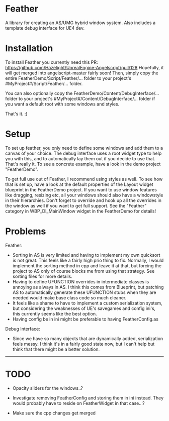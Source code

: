 # Feather
A library for creating an AS/UMG hybrid window system. Also includes a template debug interface for UE4 dev.

# Installation
To install Feather you currently need this PR: https://github.com/Hazelight/UnrealEngine-Angelscript/pull/128
Hopefully, it will get merged into angelscript-master fairly soon!
Then, simply copy the entire FeatherDemo/Script/Feather/... folder to your project's #MyProject#/Script/Feather/... folder.

You can also optionally copy the FeatherDemo/Content/DebugInterface/... folder to your project's #MyProject#/Content/DebugInterface/... folder if you want a default root with some windows and styles.

That's it. :)

# Setup
To set up feather, you only need to define some windows and add them to a canvas of your choice. The debug interface uses a root widget type to help you with this, and to automatically lay them out if you decide to use that.
That's really it. To see a concrete example, have a look in the demo project "FeatherDemo".

To get full use out of Feather, I recommend using styles as well. To see how that is set up, have a look at the default properties of the Layout widget blueprint in the FeatherDemo project.
If you want to use window features like dragging, resizing etc, all your windows should also have a windowstyle in their hierarchies.
Don't forget to override and hook up all the overrides in the window as well if you want to get full support. See the "Feather" category in WBP_DI_MainWindow widget in the FeatherDemo for details!

# Problems
Feather:
* Sorting in AS is very limited and having to implement my own quicksort is not great. This feels like a fairly high prio thing to fix. Normally, I would implement the sorting method in cpp and leave it at that, but forcing the project to AS only of course blocks me from using that strategy. See sorting files for more details.
* Having to define UFUNCTION overrides in intermediate classes is annoying as always in AS. I think this comes from Blueprint, but patching AS to automatically generate these UFUNCTION stubs when they are needed would make base class code so much cleaner.
* It feels like a shame to have to implement a custom serialization system, but considering the weaknesses of UE's savegames and config ini's, this currently seems like the best option.
* Having config be in ini might be preferable to having FeatherConfig.as

Debug Interface:
* Since we have so many objects that are dynamically added, serialization feels messy. I think it's in a fairly good state now, but I can't help but think that there might be a better solution.

----------------------------------------------------------------------

# TODO
 - Opacity sliders for the windows..?
 - Investigate removing FeatherConfig and storing them in ini instead. They would probably have to reside on FeatherWidget in that case...?

 - Make sure the cpp changes get merged
